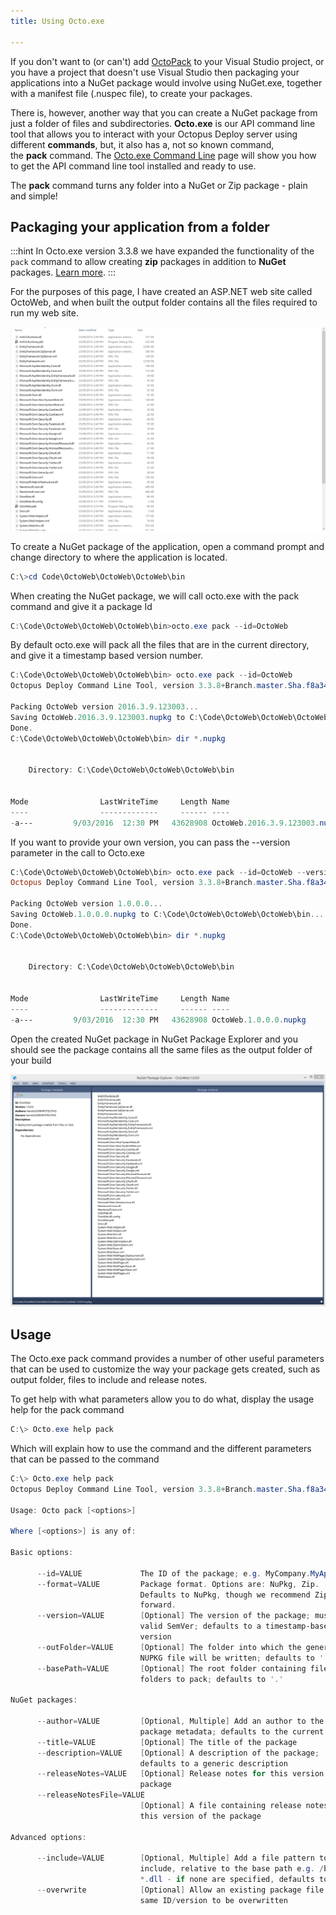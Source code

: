 ```yaml
---
title: Using Octo.exe

---
```



If you don't want to (or can't) add [OctoPack](/docs/packaging-applications/nuget-packages/using-octopack/index.md) to your Visual Studio project, or you have a project that doesn't use Visual Studio then packaging your applications into a NuGet package would involve using NuGet.exe, together with a manifest file (.nuspec file), to create your packages.


There is, however, another way that you can create a NuGet package from just a folder of files and subdirectories. **Octo.exe** is our API command line tool that allows you to interact with your Octopus Deploy server using different **commands**, but, it also has a, not so known command, the **pack** command. The [Octo.exe Command Line](/docs/api-and-integration/octo.exe-command-line/index.md) page will show you how to get the API command line tool installed and ready to use.


The **pack** command turns any folder into a NuGet or Zip package - plain and simple!

## Packaging your application from a folder

:::hint
In Octo.exe version 3.3.8 we have expanded the functionality of the `pack` command to allow creating **zip** packages in addition to **NuGet** packages. [Learn more](/docs/packaging-applications/creating-zip-packages.md).
:::





For the purposes of this page, I have created an ASP.NET web site called OctoWeb, and when built the output folder contains all the files required to run my web site.


![](/docs/images/3048097/3277798.png "width=500")


To create a NuGet package of the application, open a command prompt and change directory to where the application is located.

```powershell
C:\>cd Code\OctoWeb\OctoWeb\OctoWeb\bin
```


When creating the NuGet package, we will call octo.exe with the pack command and give it a package Id

```powershell
C:\Code\OctoWeb\OctoWeb\OctoWeb\bin>octo.exe pack --id=OctoWeb
```


By default octo.exe will pack all the files that are in the current directory, and give it a timestamp based version number.

```powershell
C:\Code\OctoWeb\OctoWeb\OctoWeb\bin> octo.exe pack --id=OctoWeb
Octopus Deploy Command Line Tool, version 3.3.8+Branch.master.Sha.f8a34fc6097785d7d382ddfaa9a7f009f29bc5fb

Packing OctoWeb version 2016.3.9.123003...
Saving OctoWeb.2016.3.9.123003.nupkg to C:\Code\OctoWeb\OctoWeb\OctoWeb\bin...
Done.
C:\Code\OctoWeb\OctoWeb\OctoWeb\bin> dir *.nupkg


    Directory: C:\Code\OctoWeb\OctoWeb\OctoWeb\bin


Mode                LastWriteTime     Length Name
----                -------------     ------ ----
-a---         9/03/2016  12:30 PM   43628908 OctoWeb.2016.3.9.123003.nupkg

```


If you want to provide your own version, you can pass the --version parameter in the call to Octo.exe

```powershell
C:\Code\OctoWeb\OctoWeb\OctoWeb\bin> octo.exe pack --id=OctoWeb --version=1.0.0.0
Octopus Deploy Command Line Tool, version 3.3.8+Branch.master.Sha.f8a34fc6097785d7d382ddfaa9a7f009f29bc5fb

Packing OctoWeb version 1.0.0.0...
Saving OctoWeb.1.0.0.0.nupkg to C:\Code\OctoWeb\OctoWeb\OctoWeb\bin...
Done.
C:\Code\OctoWeb\OctoWeb\OctoWeb\bin> dir *.nupkg


    Directory: C:\Code\OctoWeb\OctoWeb\OctoWeb\bin


Mode                LastWriteTime     Length Name
----                -------------     ------ ----
-a---         9/03/2016  12:30 PM   43628908 OctoWeb.1.0.0.0.nupkg
```


Open the created NuGet package in NuGet Package Explorer and you should see the package contains all the same files as the output folder of your build


![](/docs/images/3048097/3277797.png "width=500")

## Usage


The Octo.exe pack command provides a number of other useful parameters that can be used to customize the way your package gets created, such as output folder, files to include and release notes.


To get help with what parameters allow you to do what, display the usage help for the pack command

```powershell
C:\> Octo.exe help pack
```


Which will explain how to use the command and the different parameters that can be passed to the command

```powershell
C:\> Octo.exe help pack
Octopus Deploy Command Line Tool, version 3.3.8+Branch.master.Sha.f8a34fc6097785d7d382ddfaa9a7f009f29bc5fb

Usage: Octo pack [<options>]

Where [<options>] is any of:

Basic options:

      --id=VALUE             The ID of the package; e.g. MyCompany.MyApp
      --format=VALUE         Package format. Options are: NuPkg, Zip.
                             Defaults to NuPkg, though we recommend Zip going
                             forward.
      --version=VALUE        [Optional] The version of the package; must be a
                             valid SemVer; defaults to a timestamp-based
                             version
      --outFolder=VALUE      [Optional] The folder into which the generated
                             NUPKG file will be written; defaults to '.'
      --basePath=VALUE       [Optional] The root folder containing files and
                             folders to pack; defaults to '.'

NuGet packages:

      --author=VALUE         [Optional, Multiple] Add an author to the
                             package metadata; defaults to the current user
      --title=VALUE          [Optional] The title of the package
      --description=VALUE    [Optional] A description of the package;
                             defaults to a generic description
      --releaseNotes=VALUE   [Optional] Release notes for this version of the
                             package
      --releaseNotesFile=VALUE
                             [Optional] A file containing release notes for
                             this version of the package

Advanced options:

      --include=VALUE        [Optional, Multiple] Add a file pattern to
                             include, relative to the base path e.g. /bin/-
                             *.dll - if none are specified, defaults to **
      --overwrite            [Optional] Allow an existing package file of the
                             same ID/version to be overwritten


```
